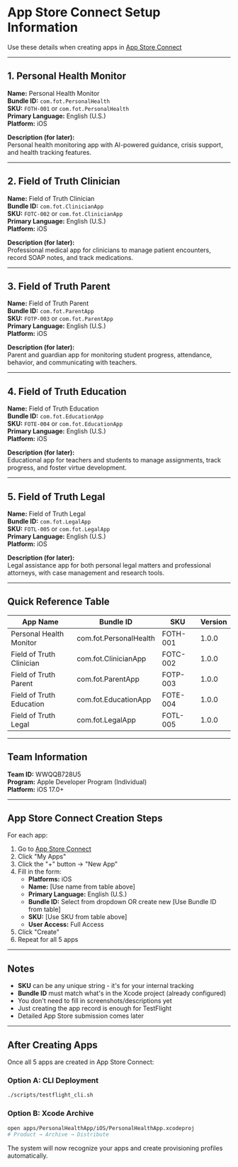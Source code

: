 # App Store Connect Setup Information

Use these details when creating apps in [App Store Connect](https://appstoreconnect.apple.com/)

---

## 1. Personal Health Monitor

**Name:** Personal Health Monitor  
**Bundle ID:** `com.fot.PersonalHealth`  
**SKU:** `FOTH-001` or `com.fot.PersonalHealth`  
**Primary Language:** English (U.S.)  
**Platform:** iOS  

**Description (for later):**  
Personal health monitoring app with AI-powered guidance, crisis support, and health tracking features.

---

## 2. Field of Truth Clinician

**Name:** Field of Truth Clinician  
**Bundle ID:** `com.fot.ClinicianApp`  
**SKU:** `FOTC-002` or `com.fot.ClinicianApp`  
**Primary Language:** English (U.S.)  
**Platform:** iOS  

**Description (for later):**  
Professional medical app for clinicians to manage patient encounters, record SOAP notes, and track medications.

---

## 3. Field of Truth Parent

**Name:** Field of Truth Parent  
**Bundle ID:** `com.fot.ParentApp`  
**SKU:** `FOTP-003` or `com.fot.ParentApp`  
**Primary Language:** English (U.S.)  
**Platform:** iOS  

**Description (for later):**  
Parent and guardian app for monitoring student progress, attendance, behavior, and communicating with teachers.

---

## 4. Field of Truth Education

**Name:** Field of Truth Education  
**Bundle ID:** `com.fot.EducationApp`  
**SKU:** `FOTE-004` or `com.fot.EducationApp`  
**Primary Language:** English (U.S.)  
**Platform:** iOS  

**Description (for later):**  
Educational app for teachers and students to manage assignments, track progress, and foster virtue development.

---

## 5. Field of Truth Legal

**Name:** Field of Truth Legal  
**Bundle ID:** `com.fot.LegalApp`  
**SKU:** `FOTL-005` or `com.fot.LegalApp`  
**Primary Language:** English (U.S.)  
**Platform:** iOS  

**Description (for later):**  
Legal assistance app for both personal legal matters and professional attorneys, with case management and research tools.

---

## Quick Reference Table

| App Name | Bundle ID | SKU | Version |
|----------|-----------|-----|---------|
| Personal Health Monitor | com.fot.PersonalHealth | FOTH-001 | 1.0.0 |
| Field of Truth Clinician | com.fot.ClinicianApp | FOTC-002 | 1.0.0 |
| Field of Truth Parent | com.fot.ParentApp | FOTP-003 | 1.0.0 |
| Field of Truth Education | com.fot.EducationApp | FOTE-004 | 1.0.0 |
| Field of Truth Legal | com.fot.LegalApp | FOTL-005 | 1.0.0 |

---

## Team Information

**Team ID:** WWQQB728U5  
**Program:** Apple Developer Program (Individual)  
**Platform:** iOS 17.0+  

---

## App Store Connect Creation Steps

For each app:

1. Go to [App Store Connect](https://appstoreconnect.apple.com/)
2. Click "My Apps"
3. Click the "+" button → "New App"
4. Fill in the form:
   - **Platforms:** iOS
   - **Name:** [Use name from table above]
   - **Primary Language:** English (U.S.)
   - **Bundle ID:** Select from dropdown OR create new [Use Bundle ID from table]
   - **SKU:** [Use SKU from table above]
   - **User Access:** Full Access
5. Click "Create"
6. Repeat for all 5 apps

---

## Notes

- **SKU** can be any unique string - it's for your internal tracking
- **Bundle ID** must match what's in the Xcode project (already configured)
- You don't need to fill in screenshots/descriptions yet
- Just creating the app record is enough for TestFlight
- Detailed App Store submission comes later

---

## After Creating Apps

Once all 5 apps are created in App Store Connect:

### Option A: CLI Deployment
```bash
./scripts/testflight_cli.sh
```

### Option B: Xcode Archive
```bash
open apps/PersonalHealthApp/iOS/PersonalHealthApp.xcodeproj
# Product → Archive → Distribute
```

The system will now recognize your apps and create provisioning profiles automatically.


